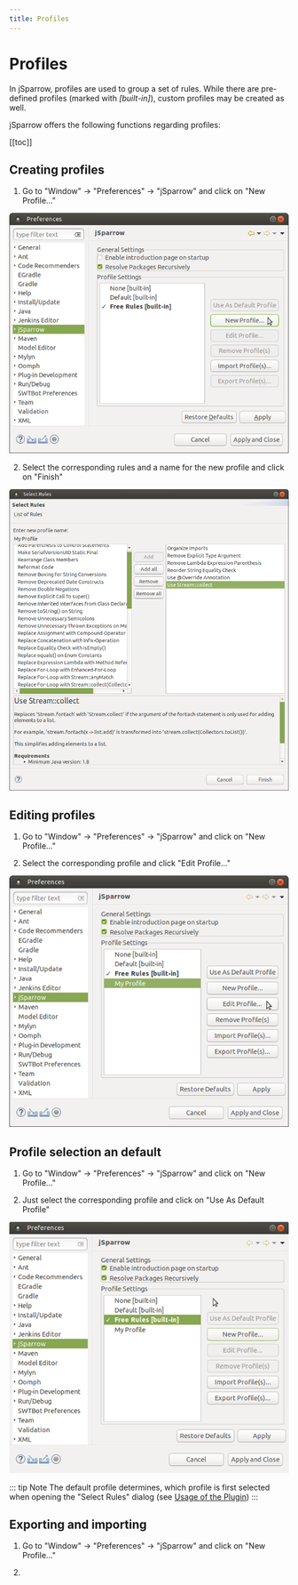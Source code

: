 ```yaml
---
title: Profiles
---
```

# Profiles

In jSparrow, profiles are used to group a set of rules.
While there are pre-defined profiles (marked with *[built-in]*), custom profiles may be created as well.

jSparrow offers the following functions regarding profiles:

[[toc]]

## Creating profiles

1. Go to "Window" -> "Preferences" -> "jSparrow" and click on "New Profile..."

[ ![jSparrow preferences](/img/eclipse/jsparrow_preferences.png) ](/img/eclipse/jsparrow_preferences.png)

2. Select the corresponding rules and a name for the new profile and click on "Finish"

[ ![Create profile](/img/eclipse/jsparrow_create_profile.png) ](/img/eclipse/jsparrow_create_profile.png)

## Editing profiles

1. Go to "Window" -> "Preferences" -> "jSparrow" and click on "New Profile..."

2. Select the corresponding profile and click "Edit Profile..."

[ ![Edit profile](/img/eclipse/jsparrow_edit_profile.png) ](/img/eclipse/jsparrow_edit_profile.png)

## Profile selection an default

1. Go to "Window" -> "Preferences" -> "jSparrow" and click on "New Profile..."

2. Just select the corresponding profile and click on "Use As Default Profile"

[ ![Select default profile](/img/eclipse/jsparrow_select_default_profile.gif) ](/img/eclipse/jsparrow_select_default_profile.gif)

::: tip Note
The default profile determines, which profile is first selected when opening the "Select Rules" dialog (see [Usage of the Plugin](/eclipse/getting-started.html#usage-of-the-plugin))
:::

## Exporting and importing

1. Go to "Window" -> "Preferences" -> "jSparrow" and click on "New Profile..."

2. 
